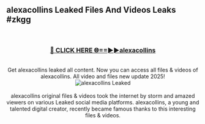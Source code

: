 ## alexacollins Leaked Files And Videos Leaks #zkgg
<br>
<div align="center">
<h3><a href="https://watchclip.my.id/alexacollins" rel="nofollow">🔴 CLICK HERE 🌐==►►alexacollins</a></h3>
<br>
Get alexacollins leaked all content. Now you can access all files & videos of alexacollins. All video and files new update 2025!
<br>
<a href="https://watchclip.my.id/alexacollins" rel="nofollow" data-target="animated-image.originalLink"><img src="https://i.ibb.co.com/WyWwxjT/player-gif2.gif" alt="alexacollins Leaked" style="max-width: 100%; display: inline-block;" data-target="animated-image.originalImage"></a>
<br><br>
alexacollins original files & videos took the internet by storm and amazed viewers on various Leaked social media platforms. alexacollins, a young and talented digital creator, recently became famous thanks to this interesting files & videos.
</div>
<br>